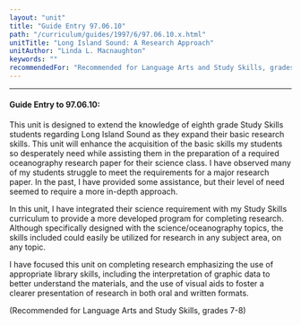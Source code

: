 ```yaml
---
layout: "unit"
title: "Guide Entry 97.06.10"
path: "/curriculum/guides/1997/6/97.06.10.x.html"
unitTitle: "Long Island Sound: A Research Approach"
unitAuthor: "Linda L. Macnaughton"
keywords: ""
recommendedFor: "Recommended for Language Arts and Study Skills, grades 7-8"
---
```

<body>
<hr/>
 <h4>
  Guide Entry to 97.06.10:
 </h4>
 This unit is designed to extend the knowledge of eighth grade Study Skills students regarding Long Island Sound as they expand their basic research skills. This unit will enhance the acquisition of the basic skills my students so desperately need while assisting them in the preparation of a required oceanography research paper for their science class. I have observed many of my students struggle to meet the requirements for a major research paper. In the past, I have provided some assistance, but their level of need seemed to require a more in-depth approach.
 <p>
  In this unit, I have integrated their science requirement with my Study Skills curriculum to provide a more developed program for completing research. Although specifically designed with the science/oceanography topics, the skills included could easily be utilized for research in any subject area, on any topic.
 </p>
 <p>
  I have focused this unit on completing research emphasizing the use of appropriate library skills, including the interpretation of graphic data to better understand the materials, and the use of visual aids to foster a clearer presentation of research in both oral and written formats.
 </p>
 <p>
  (Recommended for Language Arts and Study Skills, grades 7-8)
 </p>

</body>